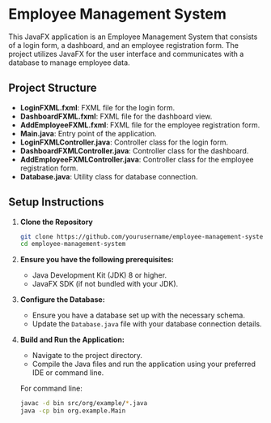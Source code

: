 # Employee Management System

This JavaFX application is an Employee Management System that consists of a login form, a dashboard, and an employee registration form. The project utilizes JavaFX for the user interface and communicates with a database to manage employee data.

## Project Structure

- **LoginFXML.fxml**: FXML file for the login form.
- **DashboardFXML.fxml**: FXML file for the dashboard view.
- **AddEmployeeFXML.fxml**: FXML file for the employee registration form.
- **Main.java**: Entry point of the application.
- **LoginFXMLController.java**: Controller class for the login form.
- **DashboardFXMLController.java**: Controller class for the dashboard.
- **AddEmployeeFXMLController.java**: Controller class for the employee registration form.
- **Database.java**: Utility class for database connection.

## Setup Instructions

1. **Clone the Repository**
    ```sh
    git clone https://github.com/yourusername/employee-management-system.git
    cd employee-management-system
    ```

2. **Ensure you have the following prerequisites:**
   - Java Development Kit (JDK) 8 or higher.
   - JavaFX SDK (if not bundled with your JDK).

3. **Configure the Database:**
   - Ensure you have a database set up with the necessary schema.
   - Update the `Database.java` file with your database connection details.

4. **Build and Run the Application:**
   - Navigate to the project directory.
   - Compile the Java files and run the application using your preferred IDE or command line.
   
   For command line:
   ```sh
   javac -d bin src/org/example/*.java
   java -cp bin org.example.Main
